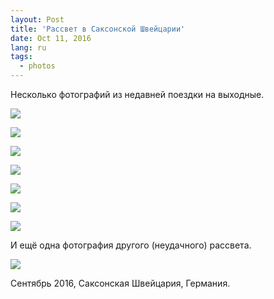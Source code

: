 ```yaml
---
layout: Post
title: 'Рассвет в Саксонской Швейцарии'
date: Oct 11, 2016
lang: ru
tags:
  - photos
---
```


Несколько фотографий из недавней поездки на выходные.

![](photo://2016-09-04_8448_Artem_Sapegin)

<!--more-->

![](photo://2016-09-04_8413_Artem_Sapegin)

![](photo://2016-09-04_8457_Artem_Sapegin)

![](photo://2016-09-04_8487_Artem_Sapegin)

![](photo://2016-09-04_8507_Artem_Sapegin)

![](photo://2016-09-04_8515_Artem_Sapegin)

![](photo://2016-09-04_8522_Artem_Sapegin)

И ещё одна фотография другого (неудачного) рассвета.

![](photo://2016-09-03_8263_Artem_Sapegin)

Сентябрь 2016, Саксонская Швейцария, Германия.
